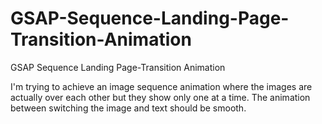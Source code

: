 
# GSAP-Sequence-Landing-Page-Transition-Animation
GSAP Sequence Landing Page-Transition Animation

I'm trying to achieve an image sequence animation where the images are actually over each other but they show only one at a time. The animation between switching the image and text should be smooth. 

